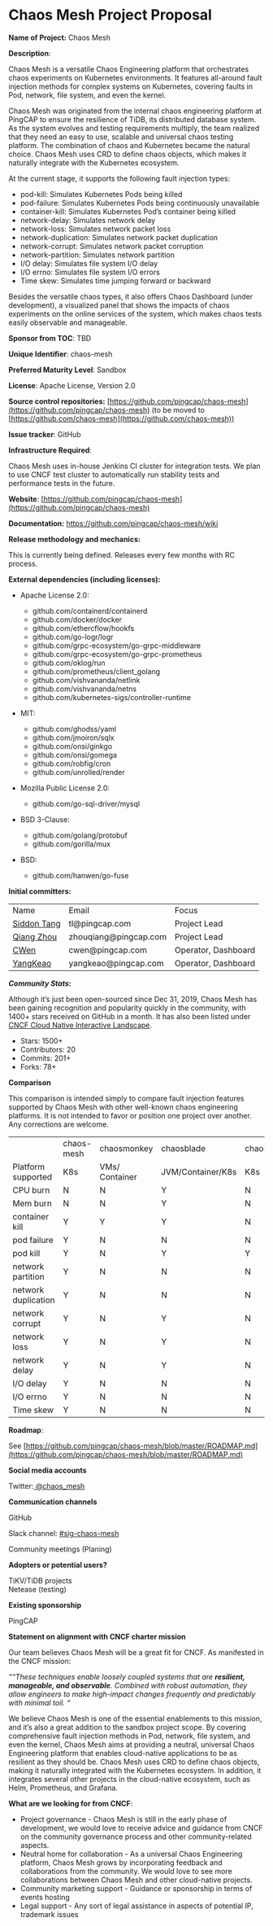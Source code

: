 # Chaos Mesh Project Proposal

**Name of Project:** Chaos Mesh  

**Description**:

Chaos Mesh is a versatile Chaos Engineering platform that orchestrates chaos experiments on Kubernetes environments. It features all-around fault injection methods for complex systems on Kubernetes, covering faults in Pod, network, file system, and even the kernel.

Chaos Mesh was originated from the internal chaos engineering platform at PingCAP to ensure the resilience of TiDB, its distributed database system. As the system evolves and testing requirements multiply, the team realized that they need an easy to use, scalable and universal chaos testing platform. The combination of chaos and Kubernetes became the natural choice.  Chaos Mesh uses CRD to define chaos objects, which makes it naturally integrate with the Kubernetes ecosystem. 

At the current stage, it supports the following fault injection types:

- pod-kill: Simulates Kubernetes Pods being killed
- pod-failure: Simulates Kubernetes Pods being continuously unavailable
- container-kill: Simulates Kubernetes Pod’s container being killed
- network-delay: Simulates network delay
- network-loss: Simulates network packet loss
- network-duplication: Simulates network packet duplication
- network-corrupt: Simulates network packet corruption
- network-partition: Simulates network partition
- I/O delay: Simulates file system I/O delay
- I/O errno: Simulates file system I/O errors
- Time skew: Simulates time jumping forward or backward

Besides the versatile chaos types, it also offers Chaos Dashboard (under development), a visualized panel that shows the impacts of chaos experiments on the online services of the system, which makes chaos tests easily observable and manageable. 

**Sponsor from TOC**: TBD

**Unique Identifier**: chaos-mesh

**Preferred Maturity Level**: Sandbox

**License**: Apache License, Version 2.0

**Source control repositories:** [https://github.com/pingcap/chaos-mesh](https://github.com/pingcap/chaos-mesh) (to be moved to [https://github.com/chaos-mesh](https://github.com/chaos-mesh))

**Issue tracker**: GitHub

**Infrastructure Required**:

Chaos Mesh uses in-house Jenkins CI cluster for integration tests. We plan to use CNCF test cluster to automatically run stability tests and performance tests in the future.

**Website**: [https://github.com/pingcap/chaos-mesh](https://github.com/pingcap/chaos-mesh)

**Documentation:** <https://github.com/pingcap/chaos-mesh/wiki>

**Release methodology and mechanics:**

This is currently being defined. Releases every few months with RC process.

**External dependencies (including licenses):** 

* Apache License 2.0:
    * github.com/containerd/containerd
    * github.com/docker/docker
    * github.com/ethercflow/hookfs
    * github.com/go-logr/logr
    * github.com/grpc-ecosystem/go-grpc-middleware
    * github.com/grpc-ecosystem/go-grpc-prometheus
    * github.com/oklog/run
    * github.com/prometheus/client_golang
    * github.com/vishvananda/netlink
    * github.com/vishvananda/netns
    * github.com/kubernetes-sigs/controller-runtime
* MIT:
    * github.com/ghodss/yaml
    * github.com/jmoiron/sqlx
    * github.com/onsi/ginkgo
   * github.com/onsi/gomega
   * github.com/robfig/cron
   * github.com/unrolled/render

* Mozilla Public License 2.0:
    * github.com/go-sql-driver/mysql

* BSD 3-Clause:
    * github.com/golang/protobuf
    * github.com/gorilla/mux

* BSD:
  * github.com/hanwen/go-fuse

**Initial committers:**

<table>
  <tr>
   <td>Name 
   </td>
   <td> Email 
   </td>
   <td> Focus
   </td>
  </tr>
  <tr>
   <td><a href="https://github.com/siddontang">Siddon Tang</a> 
   </td>
   <td> tl@pingcap.com 
   </td>
   <td> Project Lead
   </td>
  </tr>
  <tr>
   <td><a href="https://github.com/zhouqiang-cl">Qiang Zhou</a> 
   </td>
   <td> zhouqiang@pingcap.com 
   </td>
   <td> Project Lead
   </td>
  </tr>
  <tr>
   <td><a href="https://github.com/cwen0">CWen</a> 
   </td>
   <td> cwen@pingcap.com 
   </td>
   <td> Operator, Dashboard
   </td>
  </tr>
  <tr>
   <td><a href="https://github.com/YangKeao">YangKeao</a> 
   </td>
   <td>yangkeao@pingcap.com 
   </td>
   <td>Operator, Dashboard
   </td>
  </tr>
</table>

**_Community Stats_:**

Although it’s just been open-sourced since Dec 31, 2019, Chaos Mesh has been gaining recognition and popularity quickly in the community, with 1400+ stars received on GitHub in a month. It has also been listed under  [CNCF Cloud Native Interactive Landscape](https://landscape.cncf.io/category=chaos-engineering&format=card-mode&grouping=category).

* Stars: 1500+
* Contributors: 20
* Commits: 201+
* Forks: 78+

**Comparison**

This comparison is intended simply to compare fault injection features supported by Chaos Mesh with other well-known chaos engineering platforms. It is not intended to favor or position one project over another. Any corrections are welcome.  

<table>
  <tr>
   <td>
   </td>
   <td>chaos-mesh
   </td>
   <td>chaosmonkey
   </td>
   <td>chaosblade
   </td>
   <td>chaoskube
   </td>
   <td>Litmus
   </td>
  </tr>
  <tr>
   <td>Platform supported
   </td>
   <td>K8s
   </td>
   <td>VMs/ Container
   </td>
   <td>JVM/Container/K8s
   </td>
   <td>K8s
   </td>
   <td>K8s
   </td>
  </tr>
  <tr>
   <td>CPU burn
   </td>
   <td>N
   </td>
   <td>N
   </td>
   <td>Y
   </td>
   <td>N
   </td>
   <td>Y
   </td>
  </tr>
  <tr>
   <td>Mem burn
   </td>
   <td>N
   </td>
   <td>N
   </td>
   <td>Y
   </td>
   <td>N
   </td>
   <td>Y
   </td>
  </tr>
  <tr>
   <td>container kill
   </td>
   <td>Y
   </td>
   <td>Y
   </td>
   <td>Y
   </td>
   <td>N
   </td>
   <td>Y
   </td>
  </tr>
  <tr>
   <td>pod failure
   </td>
   <td>Y
   </td>
   <td>N
   </td>
   <td>N
   </td>
   <td>N
   </td>
   <td>Y
   </td>
  </tr>
  <tr>
   <td>pod kill
   </td>
   <td>Y
   </td>
   <td>N
   </td>
   <td>Y
   </td>
   <td>Y
   </td>
   <td>Y
   </td>
  </tr>
  <tr>
   <td>network partition
   </td>
   <td>Y
   </td>
   <td>N
   </td>
   <td>N
   </td>
   <td>N
   </td>
   <td>N
   </td>
  </tr>
  <tr>
   <td>network duplication
   </td>
   <td>Y
   </td>
   <td>N
   </td>
   <td>N
   </td>
   <td>N
   </td>
   <td>N
   </td>
  </tr>
  <tr>
   <td>network corrupt
   </td>
   <td>Y
   </td>
   <td>N
   </td>
   <td>Y
   </td>
   <td>N
   </td>
   <td>Y
   </td>
  </tr>
  <tr>
   <td>network loss
   </td>
   <td>Y
   </td>
   <td>N
   </td>
   <td>Y
   </td>
   <td>N
   </td>
   <td>Y
   </td>
  </tr>
  <tr>
   <td>network delay
   </td>
   <td>Y
   </td>
   <td>N
   </td>
   <td>Y
   </td>
   <td>N
   </td>
   <td>Y
   </td>
  </tr>
  <tr>
   <td>I/O delay
   </td>
   <td>Y
   </td>
   <td>N
   </td>
   <td>N
   </td>
   <td>N
   </td>
   <td>N
   </td>
  </tr>
  <tr>
   <td>I/O errno
   </td>
   <td>Y
   </td>
   <td>N
   </td>
   <td>N
   </td>
   <td>N
   </td>
   <td>N
   </td>
  </tr>
  <tr>
   <td>Time skew
   </td>
   <td>Y
   </td>
   <td>N
   </td>
   <td>N
   </td>
   <td>N
   </td>
   <td>N
   </td>
  </tr>
</table>

**Roadmap**:

See [https://github.com/pingcap/chaos-mesh/blob/master/ROADMAP.md](https://github.com/pingcap/chaos-mesh/blob/master/ROADMAP.md)

**Social media accounts**

Twitter:[ @chaos_mesh](https://twitter.com/chaos_mesh)

**Communication channels**

GitHub

Slack channel: [#sig-chaos-mesh](https://tidbcommunity.slack.com/archives/CS7U0QV8E)

Community meetings (Planing)

**Adopters or potential users?**

TiKV/TiDB projects   
Netease (testing)

**Existing sponsorship**

PingCAP

**Statement on alignment with CNCF charter mission**

Our team believes Chaos Mesh will be a great fit for CNCF. As manifested in the CNCF mission:

_““These techniques enable loosely coupled systems that are **resilient, manageable, and observable**. Combined with robust automation, they allow engineers to make high-impact changes frequently and predictably with minimal toil. “_

We believe Chaos Mesh is one of the essential enablements to this mission, and it’s also a great addition to the sandbox project scope. By covering comprehensive fault injection methods in Pod, network, file system, and even the kernel, Chaos Mesh aims at providing a neutral, universal Chaos Engineering platform that enables cloud-native applications to be as resilient as they should be. Chaos Mesh uses CRD to define chaos objects, making it naturally integrated with the Kubernetes ecosystem. In addition, it integrates several other projects in the cloud-native ecosystem, such as Helm, Prometheus, and Grafana.

**What are we looking for from CNCF**:

* Project governance - Chaos Mesh is still in the early phase of development, we would love to receive advice and guidance from CNCF on the community governance process and other community-related aspects.
* Neutral home for collaboration - As a universal Chaos Engineering platform,  Chaos Mesh grows by incorporating feedback and collaborations from the community. We would love to see more collaborations between Chaos Mesh and other cloud-native projects.    
* Community marketing support -  Guidance or sponsorship in terms of events  hosting
* Legal support - Any sort of legal assistance in aspects of potential IP, trademark issues